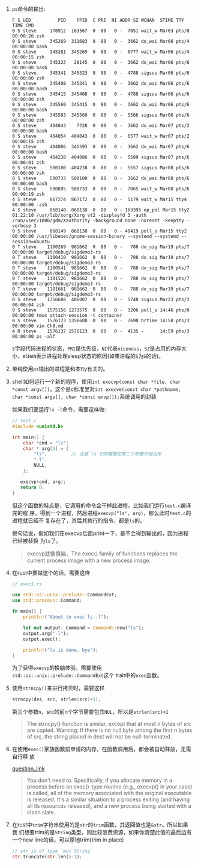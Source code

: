 1. `ps`命令的输出:
  
   ```shell
   F S UID          PID    PPID  C PRI  NI ADDR SZ WCHAN  STIME TTY          TIME CMD
   0 S steve     170912  163567  0  80   0 -  7051 wait_w Mar03 pts/8    00:00:26 zsh
   0 S steve     345269  311683  0  80   0 -  3662 do_wai Mar06 pts/4    00:00:00 bash
   0 S steve     345281  345269  0  80   0 -  6777 wait_w Mar06 pts/4    00:00:15 zsh
   0 S steve     345323   28145  0  80   0 -  3662 do_wai Mar06 pts/6    00:00:00 bash
   0 S steve     345341  345323  0  80   0 -  4788 sigsus Mar06 pts/6    00:00:00 zsh
   0 S steve     345408  345341  0  80   0 -  3662 do_wai Mar06 pts/6    00:00:00 bash
   0 S steve     345415  345408  0  80   0 -  4788 sigsus Mar06 pts/6    00:00:00 zsh
   0 S steve     345560  345415  0  80   0 -  3662 do_wai Mar06 pts/6    00:00:00 bash
   0 S steve     345593  345560  0  80   0 -  5566 sigsus Mar06 pts/6    00:00:00 zsh
   0 S steve     404043    7728  0  80   0 -  3662 do_wai Mar07 pts/2    00:00:00 bash
   0 S steve     404054  404043  0  80   0 -  6577 wait_w Mar07 pts/2    00:00:15 zsh
   0 S steve     404086  345593  0  80   0 -  3662 do_wai Mar07 pts/6    00:00:00 bash
   0 S steve     404238  404086  0  80   0 -  5589 sigsus Mar07 pts/6    00:00:01 zsh
   0 S steve     500100  404238  0  80   0 -  5557 sigsus Mar08 pts/6    00:00:00 zsh
   0 S steve     500733  500100  0  80   0 -  3662 do_wai Mar08 pts/6    00:00:00 bash
   0 S steve     500895  500733  0  80   0 -  7065 wait_w Mar08 pts/6    00:00:19 zsh
   4 S steve     867274  867172  0  80   0 -  5179 wait_w Mar15 tty4     00:00:00 -zsh
   4 S steve     868140  868138  0  80   0 - 163395 ep_pol Mar15 tty2    01:22:18 /usr/lib/xorg/Xorg vt2 -displayfd 3 -auth /run/user/1000/gdm/Xauthority -background none -noreset -keeptty -verbose 3
   0 S steve     868149  868138  0  80   0 - 48419 poll_s Mar15 tty2     00:00:00 /usr/libexec/gnome-session-binary --systemd --systemd --session=ubuntu
   0 T steve    1100269  981662  0  80   0 -   788 do_sig Mar19 pts/7    00:00:00 target/debug/sigdemo3-rs
   0 T steve    1100410  981662  0  80   0 -   788 do_sig Mar19 pts/7    00:00:00 target/debug/sigdemo3-rs
   0 T steve    1100541  981662  0  80   0 -   788 do_sig Mar19 pts/7    00:00:00 target/debug/sigdemo3-rs
   0 T steve    1101526  981662  0  80   0 -   788 do_sig Mar19 pts/7    00:00:00 target/debug/sigdemo3-rs
   0 T steve    1101661  981662  0  80   0 -   788 do_sig Mar19 pts/7    00:00:00 target/debug/sigdemo3-rs
   0 S steve    1356688  406007  0  80   0 -  5748 sigsus Mar23 pts/3    00:00:04 zsh
   0 S steve    1575156 1273575  0  80   0 -  3206 poll_s 14:46 pts/0    00:00:00 tmux attach-session -t container
   0 S steve    1576123 1356688  0  80   0 -  7690 hrtime 14:58 pts/3    00:00:00 vim Ch8.md
   4 R steve    1576137 1576123  0  80   0 -  4135 -      14:59 pts/3    00:00:00 ps -alf
   ```
    
   `S`字段代码进程的状态，`PRI`是优先级，`NI`代表`niceness`，`SZ`是占用的内存大
   小，`WCHAN`表示进程处理sleep状态的原因(如果进程的`S`为`S`的话)。

2. 单纯使用`ps`输出的进程是和本tty有关的。

3. shell如何运行一个新的程序，使用`int execvp(const char *file, char *const
   argv[])`，这个是c标准里对`int execve(const char *pathname, char *const argv[],
   char *const envp[]);`系统调用的封装

   如果我们要运行`ls -l`命令，需要这样做:

   
   ```c
   // test.c
   #include <unistd.h>
   
   int main() {
       char *cmd = "ls";
       char * arg[3] = {
           "ls",         // 注意`ls`仍然需要在第二个参数中给出来
           "-l",
           NULL,
       };

      execvp(cmd, arg);
      return 0; 
   }
   ```

   但这个函数的特点是，它调用的命令会干掉此进程，比如我们运行`test.c`编译完的程
   序，得到一个进程，然后进程`execvp("ls", arg)`，那么此时`test.c`的进程就已经不
   复存在了，其后其执行的指令，都是`ls`的。

   换句话说，假如我们在execvp后面print一下，是不会得到输出的，因为进程已经被替换
   为`ls`了。

   > execvp就像换脑，The  exec()  family  of  functions replaces the current 
   process image with a new process image.

4. 在rust中要做这个的话，需要这样

   ```rust
   // exec1.rs

   use std::os::unix::prelude::CommandExt;
   use std::process::Command;

   fn main() {
       println!("About to exec ls -l");   

       let mut output: Command = Command::new("ls");
       output.arg("-l");
       output.exec();

       println!("ls is done. bye");
   }
   ```

   为了获得`execvp`的换脑体验，需要使用`std::os::unix::prelude::CommandExt`这个
   trait中的`exec`函数。

5. 使用`strncpy()`来进行拷贝时，需要这样

   ```c
   strncpy(des, src, strlen(src)+1);
   ```

   第三个参数`n`，src的前n个字节需要包含`NUL`，所以是`strlen(src)+1`

   > The strncpy() function is similar, except that at most n bytes of src are 
   copied.  Warning: If there is no null byte among the first n bytes of src, 
   the string placed in dest will not  be  null-terminated.

6. 在使用`exec()`家族函数前申请的内存，在函数调用后，都会被自动释放，无需自行释
   放

   [question_link](https://stackoverflow.com/questions/14492971/how-to-free-memory-created-by-malloc-after-using-execvp)

   > You don't need to. Specifically, if you allocate memory in a process 
   before an exec()-type routine (e.g., execvp() in your case) is called, all 
   of the memory associated with the original executable is released. It's a 
   similar situation to a process exiting (and having all its resources released), 
   and a new process being started with a clean slate.

7. 在rust中`trim`字符串使用的是`str`的`trim`函数，其返回值也是`&str`。所以如果我
   们想要trim的是`String`类型，则比较浪费资源，如果你清楚此值的最后边有一个new
   line的话，可以原地trim(trim in place)

   ```rust
   // str is of type `mut String`
   str.truncate(str.len()-1);
   ```
